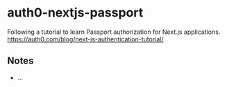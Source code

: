 # auth0-nextjs-passport

Following a tutorial to learn Passport authorization for Next.js applications.
https://auth0.com/blog/next-js-authentication-tutorial/

## Notes
* ...
